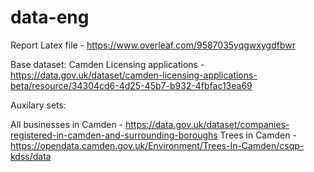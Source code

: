 # data-eng

Report Latex file - https://www.overleaf.com/9587035yqgwxygdfbwr

Base dataset:
Camden Licensing applications - https://data.gov.uk/dataset/camden-licensing-applications-beta/resource/34304cd6-4d25-45b7-b932-4fbfac13ea69


Auxilary sets:

All businesses in Camden -  https://data.gov.uk/dataset/companies-registered-in-camden-and-surrounding-boroughs
Trees in Camden - https://opendata.camden.gov.uk/Environment/Trees-In-Camden/csqp-kdss/data
